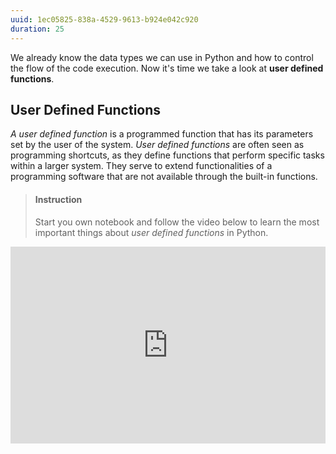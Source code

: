 ```yaml
---
uuid: 1ec05825-838a-4529-9613-b924e042c920
duration: 25
---
```


We already know the data types we can use in Python and how to control the flow of the code execution. Now it's time we take a look at **user defined functions**. 


## User Defined Functions

_A user defined function_ is a programmed function that has its parameters set by the user of the system. _User defined functions_ are often seen as programming shortcuts, as they define functions that perform specific tasks within a larger system. They serve to extend functionalities of a programming software that are not available through the built-in functions.


> #### Instruction
> Start you own notebook and follow the video below to learn the most important things about _user defined functions_ in Python.


<iframe width="100%" height="315" src="https://www.youtube.com/embed/9Os0o3wzS_I" frameborder="0" allow="accelerometer; autoplay; encrypted-media; gyroscope; picture-in-picture" allowfullscreen></iframe>


